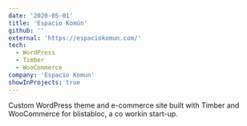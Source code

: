 ```yaml
---
date: '2020-05-01'
title: 'Espacio Komún'
github: ''
external: 'https://espaciokomun.com/'
tech:
  - WordPress
  - Timber
  - WooCommerce
company: 'Espacio Komun'
showInProjects: true
---
```


Custom WordPress theme and e-commerce site built with Timber and WooCommerce for blistabloc, a co workin start-up.
